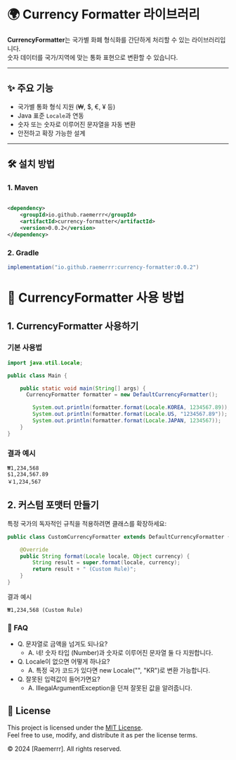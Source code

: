 # 🌍 Currency Formatter 라이브러리

**CurrencyFormatter**는 국가별 화폐 형식화를 간단하게 처리할 수 있는 라이브러리입니다.  
숫자 데이터를 국가/지역에 맞는 통화 표현으로 변환할 수 있습니다.

---

## ✨ 주요 기능

- 국가별 통화 형식 지원 (₩, $, €, ¥ 등)
- Java 표준 `Locale`과 연동
- 숫자 또는 숫자로 이루어진 문자열을 자동 변환
- 안전하고 확장 가능한 설계

---

## 🛠️ 설치 방법

### 1. Maven

```xml

<dependency>
	<groupId>io.github.raemerrr</groupId>
	<artifactId>currency-formatter</artifactId>
	<version>0.0.2</version>
</dependency>
```

### 2. Gradle

```gradle
implementation("io.github.raemerrr:currency-formatter:0.0.2")
```

# 🚀 CurrencyFormatter 사용 방법

## 1. **CurrencyFormatter 사용하기**

### 기본 사용법

```java
import java.util.Locale;

public class Main {

	public static void main(String[] args) {
      CurrencyFormatter formatter = new DefaultCurrencyFormatter();

		System.out.println(formatter.format(Locale.KOREA, 1234567.89)); // ₩1,234,568
		System.out.println(formatter.format(Locale.US, "1234567.89")); // $1,234,567.89
		System.out.println(formatter.format(Locale.JAPAN, 1234567));   // ￥1,234,567
	}
}
```

### 결과 예시

```text
₩1,234,568
$1,234,567.89
￥1,234,567
```

## 2. 커스텀 포맷터 만들기

특정 국가의 독자적인 규칙을 적용하려면 클래스를 확장하세요:

```java
public class CustomCurrencyFormatter extends DefaultCurrencyFormatter {

	@Override
	public String format(Locale locale, Object currency) {
		String result = super.format(locale, currency);
		return result + " (Custom Rule)";
	}
}
```

결과 예시

```text
₩1,234,568 (Custom Rule)
```

### 🖤 FAQ

* Q. 문자열로 금액을 넘겨도 되나요?
    * A. 네! 숫자 타입 (Number)과 숫자로 이루어진 문자열 둘 다 지원합니다.
* Q. Locale이 없으면 어떻게 하나요?
    * A. 특정 국가 코드가 있다면 new Locale("", "KR")로 변환 가능합니다.
* Q. 잘못된 입력값이 들어가면요?
    * A. IllegalArgumentException을 던져 잘못된 값을 알려줍니다.

## 📜 License

This project is licensed under the [MIT License](LICENSE).  
Feel free to use, modify, and distribute it as per the license terms.

© 2024 [Raemerrr]. All rights reserved.
